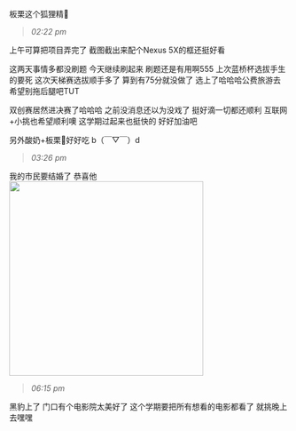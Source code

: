 板栗这个狐狸精🌰
<!--more-->
>*02:22 pm*

上午可算把项目弄完了
截图截出来配个Nexus 5X的框还挺好看

这两天事情多都没刷题
今天继续刷起来
刷题还是有用啊555
上次蓝桥杯选拔手生的要死
这次天梯赛选拔顺手多了
算到有75分就没做了
选上了哈哈哈公费旅游去
希望别拖后腿吧TUT

双创赛居然进决赛了哈哈哈
之前没消息还以为没戏了
挺好滴一切都还顺利
互联网+小挑也希望顺利噢
这学期过起来也挺快的
好好加油吧

另外酸奶+板栗🌰好好吃
b（￣▽￣）d　

>*03:26 pm*

我的市民要结婚了
恭喜他
<img src="https://ws1.sinaimg.cn/large/0068SXX6gy1fp6ligdd6jj30ku112dkj.jpg" width="350" height="">

>*06:15 pm*

黑豹上了
门口有个电影院太美好了
这个学期要把所有想看的电影都看了
就挑晚上去嘿嘿


